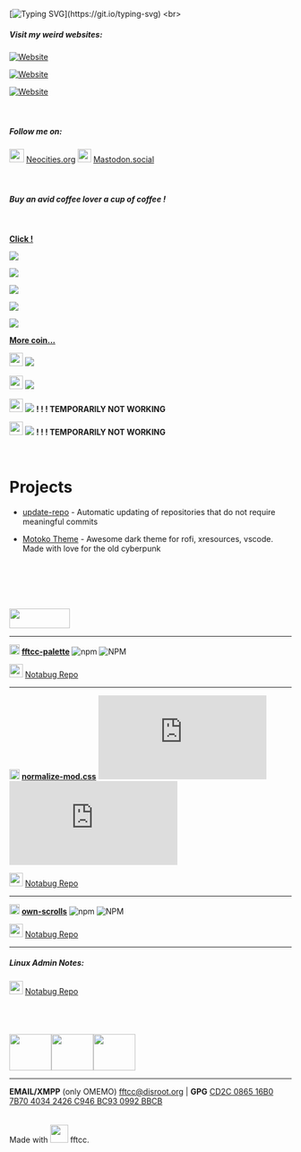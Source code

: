 [![Typing SVG](http://readme-typing-svg.herokuapp.com?duration=3000&color=FF99CC&vCenter=true&multiline=true&height=90&lines=Hello+wanderer!+They+call+me;FREAK+FROM+THE+COMPUTER+CLUB%2C;fftcc+in+short.)](https://git.io/typing-svg)
<br>
##### **Visit my weird websites**:

[![Website](https://img.shields.io/website?down_color=ed4e50&down_message=offline&label=ff99cc.art&style=flat-square&up_color=50ee80&up_message=online&url=https%3A%2F%2Fff99cc.art)](https://ff99cc.art)

[![Website](https://img.shields.io/website?down_color=ed4e50&down_message=offline&label=ff99cc.neocities.org&style=flat-square&up_color=50ee80&up_message=online&url=https%3A%2F%2Fff99cc.neocities.org)](https://ff99cc.neocities.org)

<a href="dontlose.link">![Website](https://img.shields.io/website?down_color=ed4e50&down_message=offline&label=dontlose.link&style=flat-square&up_color=50ee80&up_message=online&url=https%3A%2F%2Fdontlose.link)</a>
<br>
<br>
<br>
##### Follow me on:

<img src="https://notabug.org/fftcc/Buy-me-a-coffee/raw/main/badges/neocities.png" style="width:26px;height:24px;" /> [Neocities.org](https://neocities.org/site/ff99cc)
<img src="https://notabug.org/fftcc/Buy-me-a-coffee/raw/main/badges/mastodon.png" style="width:24px;" /> [Mastodon.social](https://mas.to/@fftcc)
<br>
<br>
<br>

##### Buy an avid coffee lover a cup of coffee !
<br>

[**Click !**](https://notabug.org/fftcc/Buy-me-a-coffee/src/main/Buy-me-a-coffee.md)

[![](https://notabug.org/fftcc/Buy-me-a-coffee/raw/main/btc/btc.png)](https://notabug.org/fftcc/Buy-me-a-coffee/src/main/btc/btc.md)

[![](https://notabug.org/fftcc/Buy-me-a-coffee/raw/main/trx/trx-usdt.png)](https://notabug.org/fftcc/Buy-me-a-coffee/src/main/trx/trx.md)

[![](https://notabug.org/fftcc/Buy-me-a-coffee/raw/main/xmr/xmr.png)](https://notabug.org/fftcc/Buy-me-a-coffee/src/main/xmr/xmr.md)

[![](https://notabug.org/fftcc/Buy-me-a-coffee/raw/main/eth/eth.png)](https://notabug.org/fftcc/Buy-me-a-coffee/src/main/eth/eth.md)

[![](https://notabug.org/fftcc/Buy-me-a-coffee/raw/main/ltc/ltc.png)](https://notabug.org/fftcc/Buy-me-a-coffee/src/main/ltc/ltc.md)

[**More coin...**](https://notabug.org/fftcc/Buy-me-a-coffee/src/main/Buy-me-a-coffee.md)

<img src="https://notabug.org/fftcc/Buy-me-a-coffee/raw/main/badges/qiwi-logo.png" style="width:24px;" /> [![](https://notabug.org/fftcc/Buy-me-a-coffee/raw/main/badges/qiwi.png)](https://qiwi.com/n/RUSSI698)

<img src="https://notabug.org/fftcc/Buy-me-a-coffee/raw/main/badges/qiwi2-logo.png" style="width:24px;" /> [![](https://notabug.org/fftcc/Buy-me-a-coffee/raw/main/badges/qiwi-donate.png)](https://donate.qiwi.com/payin/copywtf)

<img src="https://notabug.org/fftcc/Buy-me-a-coffee/raw/main/badges/liberapay-logo.png" style="width:24px;" /> [![](https://notabug.org/fftcc/Buy-me-a-coffee/raw/main/badges/liberapay.png)](https://liberapay.com/fftcc/) **! ! ! TEMPORARILY NOT WORKING**

<img src="https://notabug.org/fftcc/Buy-me-a-coffee/raw/main/badges/ko-fi-logo.png" style="width:24px;" /> [![](https://notabug.org/fftcc/Buy-me-a-coffee/raw/main/badges/ko-fi.png)](https://ko-fi.com/fftcc) **! ! ! TEMPORARILY NOT WORKING**
<br>
<br>
<br>
# Projects
- [update-repo](https://git.disroot.org/fftcc/update-repo) - Automatic updating of repositories that do not require meaningful commits

- [Motoko Theme](https://git.disroot.org/motoko-theme/motoko-theme) - Awesome dark theme for rofi, xresources, vscode. Made with love for the old cyberpunk
<br>
<br>
<br>
<br>
<br>
<img src="https://notabug.org/fftcc/Buy-me-a-coffee/raw/main/badges/npm-logo-red.png" style="width:108px; height:35px;"/>

---

<img src="https://notabug.org/fftcc/Buy-me-a-coffee/raw/main/badges/npm.png" style="width:18px;" /> [**fftcc-palette**](https://www.npmjs.com/package/fftcc-palette)  ![npm](https://img.shields.io/npm/v/fftcc-palette?color=%239867f0&style=flat-square) ![NPM](https://img.shields.io/npm/l/fftcc-palette?color=%23ff99cc&style=flat-square)

<img src="https://notabug.org/fftcc/Buy-me-a-coffee/raw/main/badges/git.png" style="width:24px;" /> [Notabug Repo](https://notabug.org/fftcc/fftcc-palette)

---

<img src="https://notabug.org/fftcc/Buy-me-a-coffee/raw/main/badges/npm.png" style="width:18px;" /> [**normalize-mod.css**](https://www.npmjs.com/package/normalize-mod.css)  ![npm](https://img.shields.io/npm/v/normalize-mod.css?color=%239867f0&style=flat-square) ![NPM](https://img.shields.io/npm/l/normalize-mod.css?color=%23ff99cc&style=flat-square)

<img src="https://notabug.org/fftcc/Buy-me-a-coffee/raw/main/badges/git.png" style="width:24px;" /> [Notabug Repo](https://notabug.org/fftcc/normalize-mod.css)

---

<img src="https://notabug.org/fftcc/Buy-me-a-coffee/raw/main/badges/npm.png" style="width:18px;" /> [**own-scrolls**](https://www.npmjs.com/package/own-scrolls)  ![npm](https://img.shields.io/npm/v/own-scrolls?color=%239867f0&style=flat-square) ![NPM](https://img.shields.io/npm/l/own-scrolls?color=%23ff99cc&style=flat-square)

<img src="https://notabug.org/fftcc/Buy-me-a-coffee/raw/main/badges/git.png" style="width:24px;" /> [Notabug Repo](https://notabug.org/fftcc/own-scrolls)

---


##### **Linux Admin Notes**:

<img src="https://notabug.org/fftcc/Buy-me-a-coffee/raw/main/badges/git.png" style="width:24px;" /> [Notabug Repo](https://notabug.org/fftcc/journal-admin)
<br>
<br>
<br>
<br>
<br>
<img src="https://notabug.org/fftcc/Buy-me-a-coffee/raw/main/badges/wtfpl-1.png" style="width:75px; height:65px;" /><img src="https://notabug.org/fftcc/Buy-me-a-coffee/raw/main/badges/gnu-gpl-logo.png" style="width:75px; height:65px;" /><img src="https://notabug.org/fftcc/Buy-me-a-coffee/raw/main/badges/open-source-logo.png" style="width:75px; height:65px;" />
<br>

---

**EMAIL/XMPP** (only OMEMO) <fftcc@disroot.org> | **GPG** [CD2C 0865 16B0 7B70 4034  2426 C946 BC93 0992 BBCB](example)
<br>
<br>
<br>
Made with <img src="https://notabug.org/fftcc/Buy-me-a-coffee/raw/main/badges/love.png" style="width:32px;" /> fftcc.

